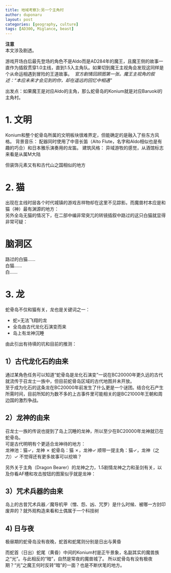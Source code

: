 ```yaml
---
title: 地域考察3:另一个主角村
author: duponaru
layout: post
categories: [geography, culture]
tags: [AD300, Miglance, beast]
---
```


**注意**  
本文涉及剧透。  


游戏开场白后最先登场的角色不是Aldo而是AD284年的魔王，且魔王侧的故事一直作为插叙贯穿1.0主线，直到1.5入主角队。如果切到魔王主视角会发现这同样是个从命运相遇到冒险的王道故事。
<span class="image centered"><img src="{{ '/assets/post_img/2020-02-16/ch0.jpg' | relative_url }}" alt="" /></span>
*官方剧情回顾图第一张。魔王主视角的叙述：“本应未来才会见到的你，却在遥远的回忆中相遇”*
  
出发点：如果魔王是对应Aldo的主角，那么蛇骨岛的Konium就是对应Baruoki的主角村。 

# 1. 文明  
Konium和整个蛇骨岛所属的文明板块很难界定，但能确定的是融入了些东方风格。
背景音乐：
配器同时使用了中音长笛（Alto Flute，名字和Aldo相似也是有趣的巧合）和日本雅乐演奏用的龙笛。
建筑风格：
异域游牧的感觉，从酒馆标志来看是从属M大陆  
<span class="image centered"><img src="{{ '/assets/post_img/2020-02-16/konium_sakaba.jpg' | relative_url }}" alt="" /></span>  

但装饰元素又有和古代山之国相似的地方  
<span class="image centered"><img src="{{ '/assets/post_img/2020-02-16/comp_building.png' | relative_url }}" alt="" /></span>  


# 2. 猫  
出现在主线时层各个时代城镇的游戏吉祥物却在这里不见踪影。而魔兽村本应是和猫（神）最有渊源的地方： 
<span class="image centered"><img src="{{ '/assets/post_img/2020-02-16/konium_cat.png' | relative_url }}" alt="" /></span>  
另外全岛无猫的情况下，在二部中编非常突兀的转镜插叙中路过的这只白猫就显得非常可疑：  
<span class="image centered"><img src="{{ '/assets/post_img/2020-02-16/konium_cat2.png' | relative_url }}" alt="" /></span>  

# 脑洞区
路过的白猫……  
白猫……  
白……  
<span class="image centered"><img src="{{ '/assets/post_img/2020-02-16/konium_white.png' | relative_url }}" alt="" /></span>  

# 3. 龙
蛇骨岛不仅和猫有关，龙也是关键词之一： 

- 蛇=无法飞翔的龙
- 全岛由古代龙化石演变而来
- 岛上有龙神沉睡

由此引出有待填的坑和目前的推测：  

## 1）古代龙化石的由来
通过某角色任务可以知道“蛇骨岛是龙化石演变”一说在BC20000年更久远的古代就流传于召龙士一族中，但目前蛇骨岛区域的古代地图并未开放。  
至于成为化石的这条龙在BC20000年前发生了什么更是一个谜团。结合化石产生所需时间，目前所知的为数不多的上古事件里可能相关的是BC21000年王朝和周边国的激烈争战。  


## 2）龙神的由来
召龙士一族的传说也提到了岛上沉睡的龙神，所以至少在BC20000年龙神就已在蛇骨岛。  
可是古代明明有个更适合龙神待的地方：   
<span class="image centered"><img src="{{ '/assets/post_img/2020-02-16/dragongod_1.jpg' | relative_url }}" alt="" /></span>  
龙神池：猫✓，龙神 ✗
蛇骨岛：猫 ✗，龙神✓
顺带一提主角：猫✓，龙神（之力）✓
不觉得还有更多故事可以挖嘛？  

另外关于主角（Dragon Bearer）的龙神之力，1.5剧情龙神之力和圣剑有关，以及你看AF槽和攻击按钮的图案似乎就是龙神： 
<span class="image centered"><img src="{{ '/assets/post_img/2020-02-16/dragongod_2.png' | relative_url }}" alt="" /></span>  


## 3）咒术兵器的由来
岛上的古昔咒术兵器／魔导机甲（憎、怨、凶、咒罗）是什么时候、被哪一方封印废弃的？就外观构造来看和土偶属于一个科技树  
<span class="image centered"><img src="{{ '/assets/post_img/2020-02-16/ancient_weapon.png' | relative_url }}" alt="" /></span>  

## 4) 日与夜
极昼期的蛇骨岛没有夜晚，蛇首和蛇尾则分别是日出与黄昏  
<span class="image centered"><img src="{{ '/assets/post_img/2020-02-16/konium_dusk.jpg' | relative_url }}" alt="" /></span>  
<span class="image centered"><img src="{{ '/assets/post_img/2020-02-16/konium_dawn.jpg' | relative_url }}" alt="" /></span>  

而蛇首（日出）蛇尾（黄昏）中间的Konium村是正午景象，名副其实的魔兽族之“光”。与此相反的“暗”，自然是常夜的魔兽城了。
所以蛇骨岛有没有极夜期？“光”之魔王何时反转“暗”的一面？也是不断伏笔的地方。  



